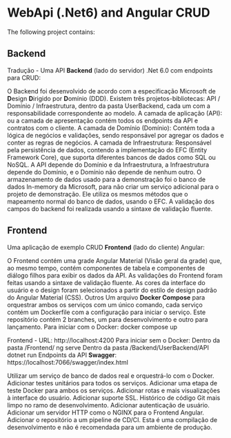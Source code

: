 # WebApi (.Net6) and Angular CRUD 

The following project contains: 

## Backend
Tradução - Uma API <b>Backend</b> (lado do servidor) .Net 6.0 com endpoints para CRUD:

O Backend foi desenvolvido de acordo com a especificação Microsoft de <b>D</b>esign <b>D</b>irigido por <b>D</b>omínio (DDD). Existem três projetos-bibliotecas: API / Domínio / Infraestrutura, dentro da pasta UserBackend, cada um com a responsabilidade correspondente ao modelo.
A camada de aplicação (API): ou a camada de apresentação contém todos os endpoints da API e contratos com o cliente.
A camada de Domínio (Domínio): Contém toda a lógica de negócios e validações, sendo responsável por agregar os dados e conter as regras de negócios.
A camada de Infraestrutura: Responsável pela persistência de dados, contendo a implementação do EFC (Entity Framework Core), que suporta diferentes bancos de dados como SQL ou NoSQL.
A API depende do Domínio e da Infraestrutura, a Infraestrutura depende do Domínio, e o Domínio não depende de nenhum outro.
O armazenamento de dados usado para a demonstração foi o banco de dados In-memory da Microsoft, para não criar um serviço adicional para o projeto de demonstração. Ele utiliza os mesmos métodos que o mapeamento normal do banco de dados, usando o EFC.
A validação dos campos do backend foi realizada usando a sintaxe de validação fluente.
## Frontend
Uma aplicação de exemplo CRUD <b>Frontend</b> (lado do cliente) Angular:

O Frontend contém uma grade Angular Material (Visão geral da grade) que, ao mesmo tempo, contém componentes de tabela e componentes de diálogo filhos para exibir os dados da API.
As validações do Frontend foram feitas usando a sintaxe de validação fluente.
As cores da interface do usuário e o design foram selecionados a partir do estilo de design padrão do Angular Material (CSS).
Outros
Um arquivo <b>Docker Compose</b> para orquestrar ambos os serviços com um único comando, cada serviço contém um Dockerfile com a configuração para iniciar o serviço.
Este repositório contém 2 branches, um para desenvolvimento e outro para lançamento.
Para iniciar com o Docker:
docker compose up

Frontend - URL: http://localhost:4200
Para iniciar sem o Docker:
Dentro da pasta /Frontend/ ng serve
Dentro da pasta /Backend/UserBackend/API dotnet run
Endpoints da API
<b>Swagger</b>: https://localhost:7066/swagger/index.html


Utilizar um serviço de banco de dados real e orquestrá-lo com o Docker.
Adicionar testes unitários para todos os serviços.
Adicionar uma etapa de teste Docker para ambos os serviços.
Adicionar rotas e mais visualizações à interface do usuário.
Adicionar suporte SSL.
Histórico de código Git mais limpo no ramo de desenvolvimento.
Adicionar autenticação de usuário.
Adicionar um servidor HTTP como o NGINX para o Frontend Angular.
Adicionar o repositório a um pipeline de CD/CI.
Esta é uma compilação de desenvolvimento e não é recomendada para um ambiente de produção.
